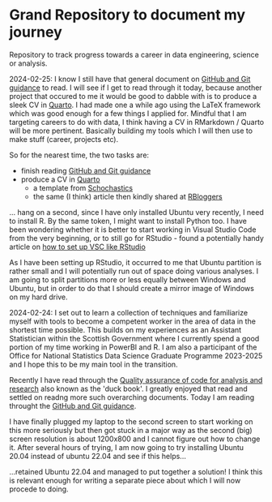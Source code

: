 # Grand Repository to document my journey

Repository to track progress towards a career in data engineering, science or analysis.

2024-02-25: I know I still have that general document on [GitHub and Git guidance](https://docs.github.com/en/get-started) to read. I will see if I get to read through it today, because another project that occured to me it would be good to dabble with is to produce a sleek CV in [Quarto](https://quarto.org/docs/computations/r.html). I had made one a while ago using the LaTeX framework which was good enough for a few things I applied for. Mindful that I am targeting careers to do with data, I think having a CV in RMarkdown / Quarto will be more pertinent. Basically building my tools which I will then use to make stuff (career, projects etc). 

So for the nearest time, the two tasks are:
* finish reading [GitHub and Git guidance](https://docs.github.com/en/get-started)
* produce a CV in [Quarto](https://quarto.org/docs/computations/r.html)
  * a template from [Schochastics](http://archive.schochastics.net/post/create-a-cv-with-quarto/)
  * the same (I think) article then kindly shared at [RBloggers](https://www.r-bloggers.com/2023/07/create-a-cv-with-quarto/)
 
... hang on a second, since I have only installed Ubuntu very recently, I need to install R. By the same token, I might want to install Python too. I have been wondering whether it is better to start working in Visual Studio Code from the very beginning, or to still go for RStudio - found a potentially handy article on [how to set up VSC like RStudio](https://www.r-bloggers.com/2020/07/setting-up-vs-code-for-python-development-like-rstudio/)

As I have been setting up RStudio, it occurred to me that Ubuntu partition is rather small and I will potentially run out of space doing various analyses. I am going to split partitions more or less equally between Windows and Ubuntu, but in order to do that I should create a mirror image of Windows on my hard drive.

2024-02-24: I set out to learn a collection of techniques and familiarize myself with tools to become a competent worker in the area of data in the shortest time possible. This builds on my experiences as an Assistant Statistician within the Scottish Government where I currently spend a good portion of my time working in PowerBI and R. I am also a participant of the Office for National Statistics Data Science Graduate Programme 2023-2025 and I hope this to be my main tool in the transition.

Recently I have read through the [Quality assurance of code for analysis and research](https://best-practice-and-impact.github.io/qa-of-code-guidance/intro.html "duck book") also known as the 'duck book'. I greatly enjoyed that read and settled on readng more such overarching documents. Today I am reading throught the [GitHub and Git guidance](https://docs.github.com/en/get-started).

I have finally plugged my laptop to the second screen to start working on this more seriously but then got stuck in a major way as the second (big) screen resolution is about 1200x800 and I cannot figure out how to change it. After several hours of trying, I am now going to try installing Ubuntu 20.04 instead of ubuntu 22.04 and see if this helps...

...retained Ubuntu 22.04 and managed to put together a solution! I think this is relevant enough for writing a separate piece about which I will now procede to doing.
